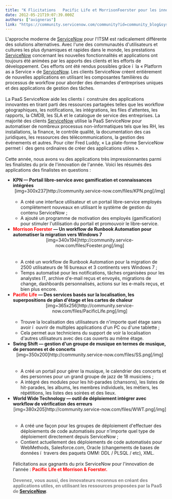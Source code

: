 ```yaml
---
title: "K Flicitations   Pacific Life et MorrisonFoerster pour les innovations de   A quand les nominations pour Knowledge "
date: 2012-05-21T19:07:39.000Z
authors: ["avigneras"]
link: "https://community.servicenow.com/community?id=community_blog&sys_id=61ed6ee9dbd0dbc01dcaf3231f96197a"
---
```

<p>L'approche moderne de <a href='http://www.imakumo.fr/servicenow/'>ServiceNow</a> pour l'ITSM est radicalement différente des solutions alternatives. Avec l'une des communautés d'utilisateurs et cultures les plus dynamiques et rapides dans le monde, les prestations <a href='http://www.imakumo.fr/servicenow/'>ServiceNow</a> concernant les nouvelles fonctionnalités et applications ont toujours été animées par les apports des clients et les efforts de développement. Ces efforts ont été rendus possibles grâce í  la  « Platform as a Service  » de <a href='http://www.imakumo.fr/servicenow/'>ServiceNow</a>. Les clients ServiceNow créent entièrement de nouvelles applications en utilisant les composantes familières du processus de workflow pour aborder des demandes d'entreprises uniques et des applications de gestion des tâches.<br /><br />La PaaS ServiceNow aide les clients í  construire des applications innovantes en tirant parti des ressources partagées telles que les workflow géographiques, les notifications, les intégrations, les files d'attentes, les rapports, la CMDB, les SLA et le catalogue de service des entreprises. La majorité des clients <a href='http://www.imakumo.fr/servicenow/'>ServiceNow</a> utilise la PaaS ServiceNow pour automatiser de nombreux processus non-informatiques tels que les RH, les installations, la finance, le contrôle qualité, la documentation des cas juridiques, les ressources des télécommunications, la gestion des événements et autres. Pour citer Fred Luddy,  « La plate-forme ServiceNow permet í  des gens ordinaires de créer des applications utiles  ».<br /><br />Cette année, nous avons vu des applications très impressionnantes parmi les finalistes du prix de l'innovation de l'année. Voici les résumés des applications des finalistes en questions :<br /><ul><li><strong>KPN — Portail libre-service avec gamification et connaissances intégrées</strong><br /><div align="center">[img=300x237]http://community.service-now.com/files/KPN.png[/img]</div><br /><ul><li>A créé une interface utilisateur et un portail libre-service employés complètement nouveaux en utilisant le système de gestion du contenu ServiceNow ;</li><li>A ajouté un programme de motivation des employés (gamification) pour stimuler l'utilisation du portail et promouvoir le libre-service.</li></ul></li><li><strong><font color='#FF0000'>Morrison Foerster</font> — Un workflow de Runbook Automation pour automatiser la migration vers Windows 7</strong><br /><div align="center">[img=340x194]http://community.service-now.com/files/Foester.png[/img]</div><br /><br /><ul><li>A créé un workflow de Runbook Automation pour la migration de 2500 utilisateurs de 16 bureaux et 3 continents vers Windows 7 ;</li><li>Temps automatisé pour les notifications, tâches organisées pour les analystes IT, archive d'e-mail reçus et envoyés, migrations de change, dashboards personnalisés, actions sur les e-mails reçus, et bien plus encore.</li></ul></li><li><strong><font color='#FF0000'>Pacific Life</font> — Des services basés sur la localisation, les superpositions de plan d'étage et les cartes de chaleur</strong><br /><div align="center">[img=365x256]http://community.service-now.com/files/PacificLife.png[/img]</div><br /><ul><li>Trouve la localisation des utilisateurs de n'importe quel étage sans avoir í  ouvrir de multiples applications d'un PC ou d'une tablette ;</li><li>Cela permet aux techniciens du support de voir la localisation d'autres utilisateurs avec des cas ouverts au même étage.</li></ul></li><li><strong>Swing Shift — gestion d'un groupe de musique en termes de musique, de personnes et de concerts</strong><br /><div align="center">[img=350x200]http://community.service-now.com/files/SS.png[/img]</div><br /><br /><ul><li>A créé un portail pour gérer la musique, le calendrier des concerts et des personnes pour un grand groupe de jazz de 18 musiciens ;</li><li>A intégré des modules pour les hit-parades (chansons), les listes de hit-parades, les albums, les membres individuels, les métiers, les répétitions, les listes des soirées et des lieux.</li></ul></li><li><strong>World Wide Technology — outil de déploiement intégrer avec workflow de vérification des erreurs</strong><br /><div align="center">[img=380x205]http://community.service-now.com/files/WWT.png[/img]</div><br /><br /><ul><li>A créé une façon pour les groupes de déploiement d'effectuer des déploiements de code automatisés pour n'importe quel type de déploiement directement depuis ServiceNow ;</li><li>Contient actuellement des déploiements de code automatisés pour WebMethods, Salesforce.com, Oracle (changements de bases de données í  travers des paquets OMM: DDL / PLSQL / etc), XML.</li></ul></li><li style="list-style: none"><br />Félicitations aux gagnants du prix ServiceNow pour l'innovation de l'année : <font color='#FF0000'><strong>Pacific Life et Morrison &amp; Foerster.</strong></font><br /><br /><font color='#808080'><strong>Devenez, vous aussi, des innovateurs reconnus en créant des applications utiles, en utilisant les ressources proposées par la PaaS de <a href='http://www.imakumo.fr/servicenow/'>ServiceNow</a>.</strong></font></li></ul></p>